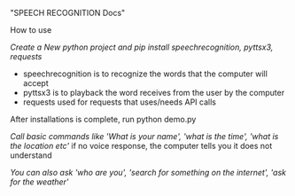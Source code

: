 "SPEECH RECOGNITION Docs"

How to use

*Create a New python project and pip install speechrecognition, pyttsx3, requests*
  - speechrecognition is to recognize the words that the computer will accept
  - pyttsx3 is to playback the word receives from the user by the computer
  - requests used for requests that uses/needs API calls

After installations is complete, run python demo.py

*Call basic commands like 'What is your name', 'what is the time', 'what is the location etc'*
if no voice response, the computer tells you it does not understand

*You can also ask 'who are you', 'search for something on the internet', 'ask for the weather'*
